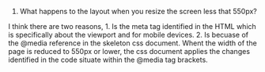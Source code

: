1. What happens to the layout when you resize the screen less that 550px?

I think there are two reasons, 1. Is the meta tag identified in the HTML which is specifically about the viewport and for mobile devices. 2. Is becuase of the @media reference in the skeleton css document. Whent the width of the page is reduced to 550px or lower, the css document applies the changes identified in the code situate within the @media tag brackets.